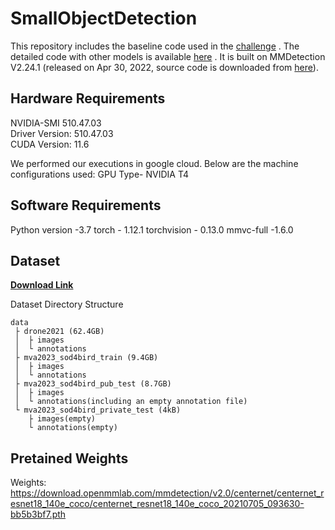 # SmallObjectDetection

This repository includes the baseline code used in the [challenge](http://www.mva-org.jp/mva2023/challenge) .
The detailed code with other models is available [here](https://github.com/A6897/MVA2023SmallObjectDetection4SpottingBirds.git) .
It is built on MMDetection V2.24.1 (released on Apr 30, 2022, source code is downloaded from [here](https://github.com/open-mmlab/mmdetection/releases/tag/v2.24.1)).


## Hardware Requirements
NVIDIA-SMI 510.47.03    
Driver Version: 510.47.03    
CUDA Version: 11.6 

We performed our executions in google cloud. Below are the machine configurations used:
GPU Type- NVIDIA T4


## Software Requirements

Python version -3.7
torch - 1.12.1
torchvision - 0.13.0
mmvc-full -1.6.0

## Dataset
**[Download Link](https://drive.google.com/drive/folders/1vTHiIelagbzPO795yhOdNUFh9u2XxZP-?usp=share_link)**  

Dataset Directory Structure
```
data
 ├ drone2021 (62.4GB)
 │  ├ images
 │  └ annotations
 ├ mva2023_sod4bird_train (9.4GB)
 │  ├ images
 │  └ annotations
 ├ mva2023_sod4bird_pub_test (8.7GB)
 │  ├ images
 │  └ annotations(including an empty annotation file)
 └ mva2023_sod4bird_private_test (4kB)
    ├ images(empty)
    └ annotations(empty)
```

## Pretained Weights

Weights: https://download.openmmlab.com/mmdetection/v2.0/centernet/centernet_resnet18_140e_coco/centernet_resnet18_140e_coco_20210705_093630-bb5b3bf7.pth

